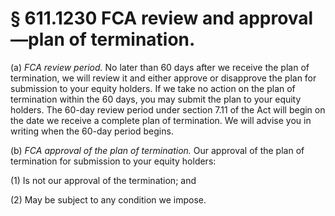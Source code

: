 # § 611.1230   FCA review and approval—plan of termination.

(a) *FCA review period.* No later than 60 days after we receive the plan of termination, we will review it and either approve or disapprove the plan for submission to your equity holders. If we take no action on the plan of termination within the 60 days, you may submit the plan to your equity holders. The 60-day review period under section 7.11 of the Act will begin on the date we receive a complete plan of termination. We will advise you in writing when the 60-day period begins.


(b) *FCA approval of the plan of termination.* Our approval of the plan of termination for submission to your equity holders:


(1) Is not our approval of the termination; and


(2) May be subject to any condition we impose.




